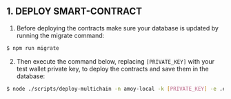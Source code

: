 ## 1. DEPLOY SMART-CONTRACT

1. Before deploying the contracts make sure your database is updated by running the migrate command:

```bash
$ npm run migrate
```

2. Then execute the command below, replacing `[PRIVATE_KEY]` with your test wallet private key, to deploy the contracts and save them in the database:

```bash
$ node ./scripts/deploy-multichain -n amoy-local -k [PRIVATE_KEY] -e .env -d
```